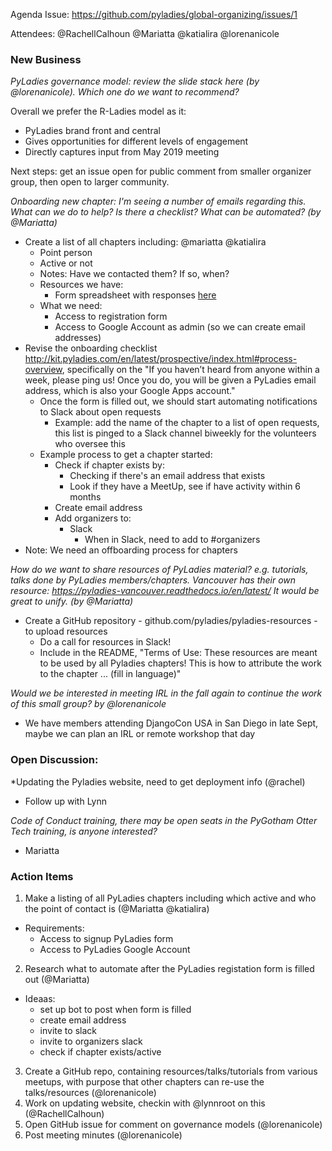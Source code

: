 Agenda Issue: https://github.com/pyladies/global-organizing/issues/1

Attendees:
@RachellCalhoun 
@Mariatta 
@katialira 
@lorenanicole 

### New Business

*PyLadies governance model: review the slide stack here (by @lorenanicole). Which one do we want to recommend?*

Overall we prefer the R-Ladies model as it:
+ PyLadies brand front and central
+ Gives opportunities for different levels of engagement
+ Directly captures input from May 2019 meeting

Next steps: get an issue open for public comment from smaller organizer group, then open to larger community.

*Onboarding new chapter: I'm seeing a number of emails regarding this. What can we do to help? Is there a checklist? What can be automated? (by @Mariatta)*

+ Create a list of all chapters including: @mariatta @katialira
	- Point person
	- Active or not
	- Notes: Have we contacted them? If so, when?
	- Resources we have:
		- Form spreadsheet with responses [here](https://docs.google.com/spreadsheets/d/17-qiW9Xd59vxd-zc6HtBh0l2NgtIKaL3qJzyhBST2wU/edit?usp=sharing)
	- What we need:
		- Access to registration form
		- Access to Google Account as admin (so we can create email addresses)
+ Revise the onboarding checklist http://kit.pyladies.com/en/latest/prospective/index.html#process-overview, specifically on the "If you haven’t heard from anyone within a week, please ping us! Once you do, you will be given a PyLadies email address, which is also your Google Apps account."
	- Once the form is filled out, we should start automating notifications to Slack about open requests
		- Example: add the name of the chapter to a list of open requests, this list is pinged to a Slack channel biweekly for the volunteers who oversee this
	- Example process to get a chapter started:
		- Check if chapter exists by:
			- Checking if there's an email address that exists
			- Look if they have a MeetUp, see if have activity within 6 months
		- Create email address
		- Add organizers to:
			- Slack
				- When in Slack, need to add to #organizers
+ Note: We need an offboarding process for chapters

*How do we want to share resources of PyLadies material? e.g. tutorials, talks done by PyLadies members/chapters. Vancouver has their own resource: https://pyladies-vancouver.readthedocs.io/en/latest/ It would be great to unify. (by @Mariatta)*

+ Create a GitHub repository - github.com/pyladies/pyladies-resources - to upload resources 
	- Do a call for resources in Slack!
	- Include in the README, "Terms of Use: These resources are meant to be used by all Pyladies chapters! This is how to attribute the work to the chapter ... (fill in language)"

*Would we be interested in meeting IRL in the fall again to continue the work of this small group? by @lorenanicole*

+ We have members attending DjangoCon USA in San Diego in late Sept, maybe we can plan an IRL or remote workshop that day

### Open Discussion:

*Updating the Pyladies website, need to get deployment info (@rachel)
- Follow up with Lynn

*Code of Conduct training, there may be open seats in the PyGotham Otter Tech training, is anyone interested?*
- Mariatta 

### Action Items

1. Make a listing of all PyLadies chapters including which active and who the point of contact is (@Mariatta @katialira)
  - Requirements:
     - Access to signup PyLadies form
     - Access to PyLadies Google Account
2. Research what to automate after the PyLadies registation form is filled out (@Mariatta)
  - Ideaas:
    - set up bot to post when form is filled
    - create email address
    - invite to slack
    - invite to organizers slack
    - check if chapter exists/active
3. Create a GitHub repo, containing resources/talks/tutorials from various meetups, with purpose that other chapters can re-use the talks/resources (@lorenanicole)
4. Work on updating website, checkin with @lynnroot on this (@RachellCalhoun)
5. Open GitHub issue for comment on governance models (@lorenanicole)
6. Post meeting minutes (@lorenanicole)
